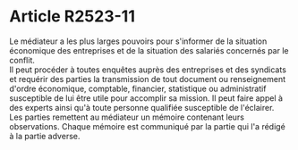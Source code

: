 # Article R2523-11

  
Le médiateur a les plus larges pouvoirs pour s'informer de la situation économique des entreprises et de la situation des salariés concernés par le conflit.   
Il peut procéder à toutes enquêtes auprès des entreprises et des syndicats et requérir des parties la transmission de tout document ou renseignement d'ordre économique, comptable, financier, statistique ou administratif susceptible de lui être utile pour accomplir sa mission. Il peut faire appel à des experts ainsi qu'à toute personne qualifiée susceptible de l'éclairer.   
Les parties remettent au médiateur un mémoire contenant leurs observations. Chaque mémoire est communiqué par la partie qui l'a rédigé à la partie adverse.